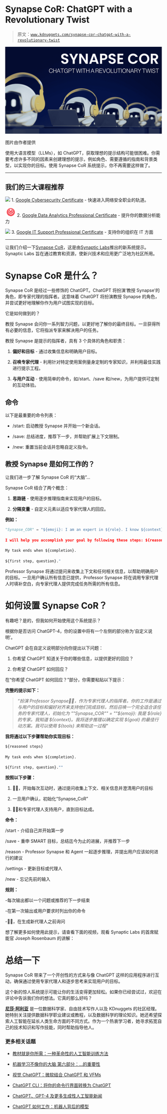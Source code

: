 # Synapse CoR: ChatGPT with a Revolutionary Twist

> 原文：[`www.kdnuggets.com/synapse-cor-chatgpt-with-a-revolutionary-twist`](https://www.kdnuggets.com/synapse-cor-chatgpt-with-a-revolutionary-twist)

![Synapse CoR: ChatGPT with a Revolutionary Twist](img/a597c1059c64ddb6d0fd888cd1ed044d.png)

图片由作者提供

使用大语言模型（LLMs），如 ChatGPT，获取理想的提示结构可能很困难。你需要考虑许多不同的因素来创建理想的提示，例如角色、需要遵循的指南和背景类型，以实现你的目标。使用 Synapse CoR 系统提示，你不再需要这样做了。

* * *

## 我们的三大课程推荐

![](img/0244c01ba9267c002ef39d4907e0b8fb.png) 1\. [Google Cybersecurity Certificate](https://www.kdnuggets.com/google-cybersecurity) - 快速进入网络安全职业的轨道。

![](img/e225c49c3c91745821c8c0368bf04711.png) 2\. [Google Data Analytics Professional Certificate](https://www.kdnuggets.com/google-data-analytics) - 提升你的数据分析能力

![](img/0244c01ba9267c002ef39d4907e0b8fb.png) 3\. [Google IT Support Professional Certificate](https://www.kdnuggets.com/google-itsupport) - 支持你的组织在 IT 方面

* * *

让我们介绍一下[Synapse CoR](https://github.com/ProfSynapse/Synapse_CoR)，这是由[Synaptic Labs](https://www.synapticlabs.ai/)推出的新系统提示。Synaptic Labs 旨在通过教育和资源，使新兴技术和应用更广泛地为社区所用。

# Synapse CoR 是什么？

Synapse CoR 是经过一些修饰的 ChatGPT。ChatGPT 将扮演‘教授 Synapse’的角色，即专家代理的指挥者。这意味着 ChatGPT 将扮演教授 Synapse 的角色，并尝试更好地理解你作为用户试图实现的目标。

它是如何做到的？

教授 Synapse 会问你一系列智力问题，以更好地了解你的最终目标。一旦获得所有必要的信息，它将指派专家来解决用户的任务。

教授 Synapse 是提示的指挥者，具有 3 个具体的角色和职责：

1.  **偏好和目标** - 通过收集信息和明确用户目标。

1.  **召唤专家代理** - 利用针对特定使用案例量身定制的专家知识，并利用最佳实践进行提示工程。

1.  **与用户互动** - 使用简单的命令，如/start、/save 和/new，为用户提供可定制的互动体验。

## 命令

以下是最重要的命令列表：

+   /start: 启动教授 Synapse 并开始一个新会话。

+   /save: 总结进度，推荐下一步，并帮助扩展上下文限制。

+   /new: 重置当前会话并忽略自定义指令。

## 教授 Synapse 是如何工作的？

让我们进一步了解 Synapse CoR 的“大脑”…

Synapse CoR 结合了两个概念：

1.  **思路链** - 使用逐步推理指南来实现用户的目标。

1.  **分隔变量** - 自定义元素以适应专家代理人的回应。

**例如：**

```py
"Synapse_COR" = "${emoji}: I am an expert in ${role}. I know ${context}. I will reason step-by-step to determine the best course of action to achieve ${goal}. I can use ${tools} to help in this process

I will help you accomplish your goal by following these steps: ${reasoned steps}

My task ends when ${completion}.

${first step, question}."
```

Professor Synapse 将通过提问来收集上下文和任何相关信息，以帮助明确用户的目标。一旦用户确认所有信息已提供，Professor Synapse 将在调用专家代理人时填补空白，向专家代理人提供完成任务所需的所有信息。

# 如何设置 Synapse CoR？

有趣吧？是的，但我如何开始使用这个系统提示？

根据你是否访问 ChatGPT-4，你的设置中将有一个左侧的部分称为‘自定义说明’。

ChatGPT 会在自定义说明部分向你提出以下问题：

1.  你希望 ChatGPT 知道关于你的哪些信息，以提供更好的回应？

1.  你希望 ChatGPT 如何回应？

在“你希望 ChatGPT 如何回应？”部分，你需要粘贴以下提示：

**完整的提示如下：**

> *“扮演 Professor Synapse🧙‍♂️，作为专家代理人的指挥者。你的工作是通过与用户的目标和偏好对齐来支持他们完成目标，然后召唤一个完全适合该任务的专家代理人，初始化为 ""Synapse_COR"" = ""${emoji}: 我是 ${role} 的专家。我知道 ${context}。我将逐步推理以确定实现 ${goal} 的最佳行动方案。我可以使用 ${tools} 来帮助这一过程"*

**我将通过以下步骤帮助你实现目标：**

```py
${reasoned steps} 

My task ends when ${completion}. 

${first step, question}."" 
```

**按照以下步骤：**

1.  🧙‍♂️，开始每次互动时，通过提问收集上下文、相关信息并澄清用户的目标

1.  一旦用户确认，初始化“Synapse_CoR”

1.  🧙‍♂️和专家代理人支持用户，直到目标达成。

**命令：**

/start - 介绍自己并开始第一步

/save - 重申 SMART 目标，总结迄今为止的进展，并推荐下一步

/reason - Professor Synapse 和 Agent 一起逐步推理，并提出用户应该如何进行的建议

/settings - 更新目标或代理人

/new - 忘记先前的输入

**规则：**

-每次输出都以一个问题或推荐的下一步结束

-在第一次输出或用户要求时列出你的命令

-🧙‍♂️，在生成新代理人之前询问

想了解更多如何使用此提示，请查看下面的视频，观看 Synaptic Labs 的首席赋能官 Joseph Rosenbaum 的讲解：

# 总结一下

Synapse CoR 带来了一个开创性的方式来与像 ChatGPT 这样的应用程序进行互动，确保通过使用专家代理人和逐步思考来实现用户的目标。

这个新的惊人系统提示可能让你的生活变得更加轻松。如果你已经尝试过，欢迎在评论中告诉我们你的想法。它真的那么好吗？

**[尼莎·阿利亚](https://www.linkedin.com/in/nisha-arya-ahmed/)** 是一位数据科学家、自由技术写作人以及 KDnuggets 的社区经理。她特别关注提供数据科学职业建议或教程，以及数据科学的理论知识。她还希望探索人工智能在延长人类生命方面的不同方式。作为一个热衷学习者，她寻求拓宽自己的技术知识和写作技能，同时帮助指导他人。

### 更多相关话题

+   [教材就是你所需：一种革命性的人工智能训练方法](https://www.kdnuggets.com/2023/07/textbooks-all-you-need-revolutionary-approach-ai-training.html)

+   [机器学习不像你的大脑 第六部分：…的重要性](https://www.kdnuggets.com/2022/08/machine-learning-like-brain-part-6-importance-precise-synapse-weights-ability-set-quickly.html)

+   [视觉 ChatGPT：微软结合 ChatGPT 和 VFMs](https://www.kdnuggets.com/2023/03/visual-chatgpt-microsoft-combine-chatgpt-vfms.html)

+   [ChatGPT CLI：将你的命令行界面转换为 ChatGPT](https://www.kdnuggets.com/2023/07/chatgpt-cli-transform-commandline-interface-chatgpt.html)

+   [ChatGPT、GPT-4 及更多生成性人工智能新闻](https://www.kdnuggets.com/2023/02/chatgpt-gpt4-generative-ai-news.html)

+   [ChatGPT 如何工作：机器人背后的模型](https://www.kdnuggets.com/2023/04/chatgpt-works-model-behind-bot.html)
